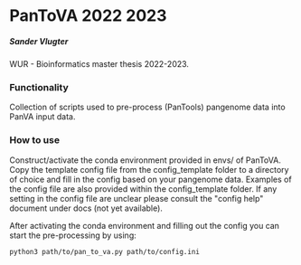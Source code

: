 # PanToVA 2022 2023
##### Sander Vlugter

WUR - Bioinformatics master thesis 2022-2023.

### Functionality
Collection of scripts used to pre-process (PanTools) pangenome data into PanVA input data.

### How to use
Construct/activate the conda environment provided in envs/ of PanToVA. Copy the template config file from the 
config_template folder to a directory of choice and fill in the config based on your pangenome data. Examples of the
config file are also provided within the config_template folder.
If any setting in the config file are unclear please consult the "config help" document under docs (not yet available).

After activating the conda environment and filling out the config you can start the pre-processing by using:

``
python3 path/to/pan_to_va.py path/to/config.ini
``
